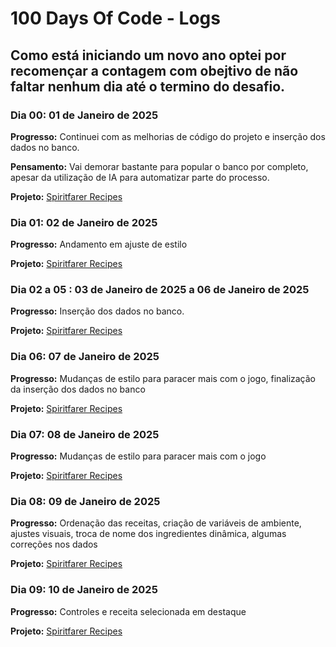 # 100 Days Of Code - Logs

## **Como está iniciando um novo ano optei por recomençar a contagem com obejtivo de não faltar nenhum dia até o termino do desafio.**

### Dia 00: 01 de Janeiro de 2025

**Progresso:** Continuei com as melhorias de código do projeto e inserção dos dados no banco.

**Pensamento:** Vai demorar bastante para popular o banco por completo, apesar da utilização de IA para automatizar parte do processo.

**Projeto:** [Spiritfarer Recipes](https://spiritfarer-recipes.vercel.app/)

### Dia 01: 02 de Janeiro de 2025

**Progresso:** Andamento em ajuste de estilo

**Projeto:** [Spiritfarer Recipes](https://spiritfarer-recipes.vercel.app/)

### Dia 02 a 05 : 03 de Janeiro de 2025 a 06 de Janeiro de 2025

**Progresso:** Inserção dos dados no banco.

**Projeto:** [Spiritfarer Recipes](https://spiritfarer-recipes.vercel.app/)

### Dia 06: 07 de Janeiro de 2025

**Progresso:** Mudanças de estilo para paracer mais com o jogo, finalização da inserção dos dados no banco

**Projeto:** [Spiritfarer Recipes](https://spiritfarer-recipes.vercel.app/)

### Dia 07: 08 de Janeiro de 2025

**Progresso:** Mudanças de estilo para paracer mais com o jogo

**Projeto:** [Spiritfarer Recipes](https://spiritfarer-recipes.vercel.app/)

### Dia 08: 09 de Janeiro de 2025

**Progresso:** Ordenação das receitas, criação de variáveis de ambiente, ajustes visuais, troca de nome dos ingredientes dinâmica, algumas correções nos dados

**Projeto:** [Spiritfarer Recipes](https://spiritfarer-recipes.vercel.app/)

### Dia 09: 10 de Janeiro de 2025

**Progresso:** Controles e receita selecionada em destaque

**Projeto:** [Spiritfarer Recipes](https://spiritfarer-recipes.vercel.app/)
